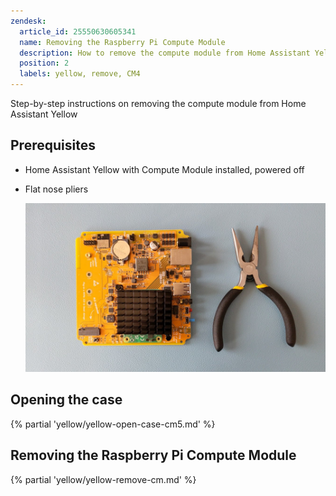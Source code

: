 ```yaml
---
zendesk:
  article_id: 25550630605341
  name: Removing the Raspberry Pi Compute Module
  description: How to remove the compute module from Home Assistant Yellow
  position: 2
  labels: yellow, remove, CM4
---
```


Step-by-step instructions on removing the compute module from Home Assistant Yellow

## Prerequisites

- Home Assistant Yellow with Compute Module installed, powered off
- Flat nose pliers

  ![Home Assistant Yellow and flat nose pliers](/static/img/yellow/unseat-cm4-tools.jpg)

## Opening the case

{% partial 'yellow/yellow-open-case-cm5.md' %}

## Removing the Raspberry Pi Compute Module

{% partial 'yellow/yellow-remove-cm.md' %}

